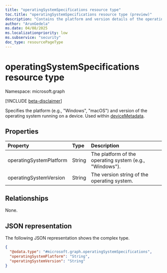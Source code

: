 ```yaml
---
title: "operatingSystemSpecifications resource type"
toc.title: "operatingSystemSpecifications resource type (preview)"
description: "Contains the platform and version details of the operating system."
author: "ArunGedela"
ms.date: 04/08/2025
ms.localizationpriority: low
ms.subservice: "security"
doc_type: resourcePageType
---
```


# operatingSystemSpecifications resource type

Namespace: microsoft.graph

[!INCLUDE [beta-disclaimer](../../includes/beta-disclaimer.md)]

Specifies the platform (e.g., "Windows", "macOS") and version of the operating system running on a device. Used within [deviceMetadata](../resources/devicemetadata.md).

## Properties

| Property                | Type   | Description                                          |
| :---------------------- | :----- | :--------------------------------------------------- |
| operatingSystemPlatform | String | The platform of the operating system (e.g., "Windows"). |
| operatingSystemVersion  | String | The version string of the operating system.          |

## Relationships

None.

## JSON representation

The following JSON representation shows the complex type.
<!-- {
  "blockType": "resource",
  "@odata.type": "microsoft.graph.operatingSystemSpecifications",
  "openType": false
}-->
``` json
{
  "@odata.type": "#microsoft.graph.operatingSystemSpecifications",
  "operatingSystemPlatform": "String",
  "operatingSystemVersion": "String"
}
```
